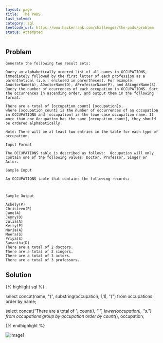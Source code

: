 ```yaml
---
layout: page
title:  The PADS
last_solved: 
category: sql
leetcode_url: https://www.hackerrank.com/challenges/the-pads/problem
status: Attempted
---
```


Problem
-------

```
Generate the following two result sets:

Query an alphabetically ordered list of all names in OCCUPATIONS, immediately followed by the first letter of each profession as a parenthetical (i.e.: enclosed in parentheses). For example: AnActorName(A), ADoctorName(D), AProfessorName(P), and ASingerName(S).
Query the number of ocurrences of each occupation in OCCUPATIONS. Sort the occurrences in ascending order, and output them in the following format:

There are a total of [occupation_count] [occupation]s.
where [occupation_count] is the number of occurrences of an occupation in OCCUPATIONS and [occupation] is the lowercase occupation name. If more than one Occupation has the same [occupation_count], they should be ordered alphabetically.

Note: There will be at least two entries in the table for each type of occupation.

Input Format

The OCCUPATIONS table is described as follows:  Occupation will only contain one of the following values: Doctor, Professor, Singer or Actor.

Sample Input

An OCCUPATIONS table that contains the following records:



Sample Output

Ashely(P)
Christeen(P)
Jane(A)
Jenny(D)
Julia(A)
Ketty(P)
Maria(A)
Meera(S)
Priya(S)
Samantha(D)
There are a total of 2 doctors.
There are a total of 2 singers.
There are a total of 3 actors.
There are a total of 3 professors.

```

Solution
----------

{% highlight sql %}

select concat(name, "(", substring(occupation, 1,1), ")")
from occupations
order by name;


select concat("There are a total of ", count(*), " ", lower(occupation), "s.")
from occupations
group by occupation
order by count(*), occupation;

{% endhighlight %}


![image1]()